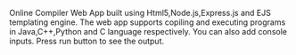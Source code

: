 ﻿Online Compiler Web App built using Html5,Node.js,Express.js and EJS templating engine.
 The web app supports copiling and executing programs in Java,C++,Python and C language respectively.
 You can also add console inputs.
 Press run button to see the output.
